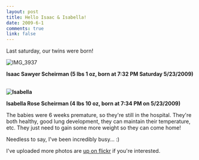 ```yaml
--- 
layout: post
title: Hello Isaac & Isabella!
date: 2009-6-1
comments: true
link: false
---
```

<p>Last saturday, our twins were born!</p>
<p><img src="/images/IMG_3937_.jpg"  alt="IMG_3937"  /></p>
<p><strong>Isaac Sawyer Scheirman (5 lbs 1 oz, born at 7:32 PM Saturday 5/23/2009)</strong></p>
<p><strong><br />
<img src="/images/IMG_3893_.jpg"  alt="Isabella"  /></strong></p>
<p><strong>Isabella Rose Scheirman (4 lbs 10 oz, born at 7:34 PM on 5/23/2009)</strong></p>
<p>The babies were 6 weeks premature, so they're still in the hospital. They're both healthy, good lung development, they can maintain their temperature, etc. They just need to gain some more weight so they can come home!</p>
<p>Needless to say, I've been incredibly busy... :)<br /></p>
<p>I've uploaded more photos are <a href="http://www.flickr.com/photos/bensilvia/sets/72157618845380244/">up on flickr</a> if you're interested.</p>

